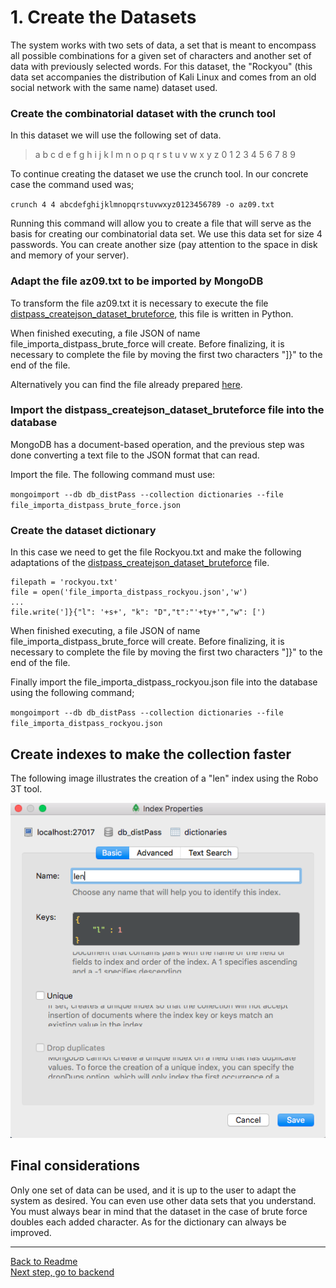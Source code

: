 # 1. Create the Datasets

The system works with two sets of data, a set that is meant to encompass all possible combinations for a given set of characters and another set of data with previously selected words. For this dataset, the "Rockyou" (this data set accompanies the distribution of Kali Linux and comes from an old social network with the same name) dataset used.

### Create the combinatorial dataset with the crunch tool

In this dataset we will use the following set of data.
>a b c d e f g h i j k l m n o p q r s t u v w x y z 0 1 2 3 4 5 6 7 8 9

To continue creating the dataset we use the crunch tool.
In our concrete case the command used was;

`crunch 4 4 abcdefghijklmnopqrstuvwxyz0123456789 -o az09.txt`

Running this command will allow you to create a file that will serve as the basis for creating our combinatorial data set. We use this data set for size 4 passwords. You can create another size (pay attention to the space in disk and memory of your server).

### Adapt the file az09.txt to be imported by MongoDB

To transform the file az09.txt it is necessary to execute the file [distpass_createjson_dataset_bruteforce]( https://github.com/lclms/distpass/blob/master/scripts/distpass_createjson_dataset_bruteforce.py), this file is written in Python. 

When finished executing, a file JSON of name file_importa_distpass_brute_force will create. Before finalizing, it is necessary to complete the file by moving the first two characters "]}" to the end of the file.

Alternatively you can find the file already prepared [here](https://github.com/lclms/distpass/blob/master/content/file_importa_distpass_brute_force.json).

### Import the distpass_createjson_dataset_bruteforce file into the database

MongoDB has a document-based operation, and the previous step was done converting a text file to the JSON format that can read.

Import the file. The following command must use:

`mongoimport --db db_distPass --collection dictionaries --file file_importa_distpass_brute_force.json`

### Create the dataset dictionary

In this case we need to get the file Rockyou.txt and make the following adaptations of the [distpass_createjson_dataset_bruteforce]( https://github.com/lclms/distpass/blob/master/scripts/distpass_createjson_dataset_bruteforce.py) file.

```
filepath = 'rockyou.txt'
file = open('file_importa_distpass_rockyou.json','w')
...
file.write(']}{"l": '+s+', "k": "D","t":"'+ty+'","w": [')
```
When finished executing, a file JSON of name file_importa_distpass_brute_force will create. Before finalizing, it is necessary to complete the file by moving the first two characters "]}" to the end of the file.

Finally import the file_importa_distpass_rockyou.json file into the database using the following command;

`mongoimport --db db_distPass --collection dictionaries --file file_importa_distpass_rockyou.json`

## Create indexes to make the collection faster

The following image illustrates the creation of a "len" index using the Robo 3T tool.

![create index len](https://github.com/lclms/distpass/blob/master/img/create_index_dic_len.png)

## Final considerations

Only one set of data can be used, and it is up to the user to adapt the system as desired. You can even use other data sets that you understand. You must always bear in mind that the dataset in the case of brute force doubles each added character. As for the dictionary can always be improved.

___
[Back to Readme](https://github.com/lclms/distpass)</br>
[Next step, go to backend](https://github.com/lclms/distpass/blob/master/content/Backend.md)
